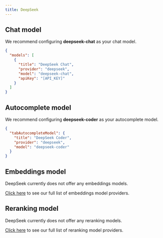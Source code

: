 ```yaml
---
title: DeepSeek
---
```


## Chat model

We recommend configuring **deepseek-chat** as your chat model.

```json title="config.json"
{
  "models": [
    {
      "title": "DeepSeek Chat",
      "provider": "deepseek",
      "model": "deepseek-chat",
      "apiKey": "[API_KEY]"
    }
  ]
}
```

## Autocomplete model

We recommend configuring **deepseek-coder** as your autocomplete model.

```json title="config.json"
{
  "tabAutocompleteModel": {
    "title": "DeepSeek Coder",
    "provider": "deepseek",
    "model": "deepseek-coder"
  }
}
```

## Embeddings model

DeepSeek currently does not offer any embeddings models.

[Click here](../../model-types/embeddings.md) to see our full list of embeddings model providers.

## Reranking model

DeepSeek currently does not offer any reranking models.

[Click here](../../model-types/reranking.md) to see our full list of reranking model providers.
